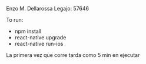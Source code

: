 Enzo M. Dellarossa Legajo: 57646

To run:

- npm install
- react-native upgrade
- react-native run-ios

La primera vez que corre tarda como 5 min en ejecutar